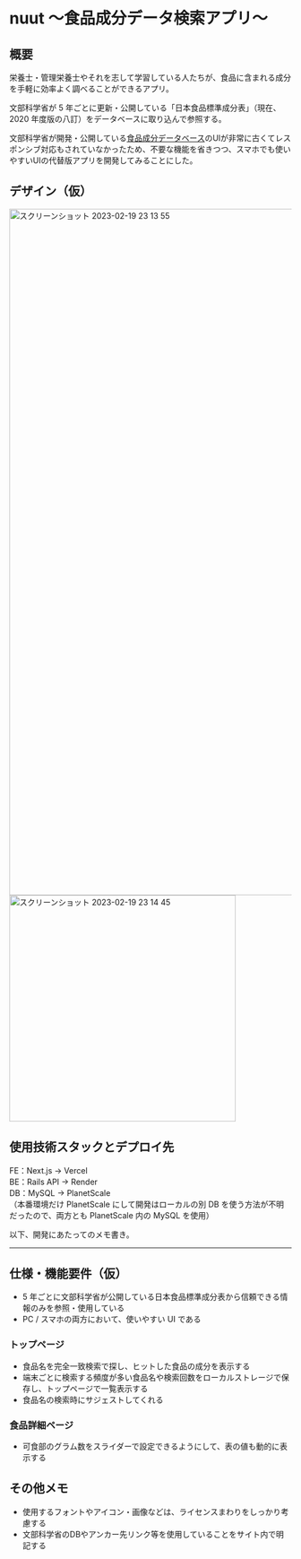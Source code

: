 # nuut 〜食品成分データ検索アプリ〜

## 概要

栄養士・管理栄養士やそれを志して学習している人たちが、食品に含まれる成分を手軽に効率よく調べることができるアプリ。

文部科学省が 5 年ごとに更新・公開している「日本食品標準成分表」（現在、2020 年度版の八訂）をデータベースに取り込んで参照する。

文部科学省が開発・公開している[食品成分データベース](https://fooddb.mext.go.jp/)のUIが非常に古くてレスポンシブ対応もされていなかったため、不要な機能を省きつつ、スマホでも使いやすいUIの代替版アプリを開発してみることにした。

## デザイン（仮）

<img width="1225" alt="スクリーンショット 2023-02-19 23 13 55" src="https://user-images.githubusercontent.com/50537591/219953756-c232f080-cc8b-4a87-943c-c1dd571c3640.png">

<img width="404" alt="スクリーンショット 2023-02-19 23 14 45" src="https://user-images.githubusercontent.com/50537591/219953806-2e42513e-f02d-4274-98d6-2c178ab31ba2.png">


## 使用技術スタックとデプロイ先

FE：Next.js → Vercel  
BE：Rails API → Render  
DB：MySQL → PlanetScale  
（本番環境だけ PlanetScale にして開発はローカルの別 DB を使う方法が不明だったので、両方とも PlanetScale 内の MySQL を使用）

以下、開発にあたってのメモ書き。

---

## 仕様・機能要件（仮）
- 5 年ごとに文部科学省が公開している日本食品標準成分表から信頼できる情報のみを参照・使用している
- PC / スマホの両方において、使いやすい UI である

### トップページ
- 食品名を完全一致検索で探し、ヒットした食品の成分を表示する
- 端末ごとに検索する頻度が多い食品名や検索回数をローカルストレージで保存し、トップページで一覧表示する
- 食品名の検索時にサジェストしてくれる

### 食品詳細ページ
- 可食部のグラム数をスライダーで設定できるようにして、表の値も動的に表示する

## その他メモ
- 使用するフォントやアイコン・画像などは、ライセンスまわりをしっかり考慮する
- 文部科学省のDBやアンカー先リンク等を使用していることをサイト内で明記する
